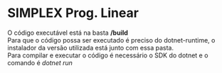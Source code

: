 # SIMPLEX Prog. Linear
O código executável está na basta **/build** <br>
Para que o código possa ser executado é preciso do dotnet-runtime, o instalador da versão utilizada está junto com essa pasta. <br>
Para compilar e executar o código é necessário o SDK do dotnet e o comando é *dotnet run*

